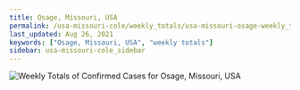 ```yaml
---
title: Osage, Missouri, USA
permalink: /usa-missouri-cole/weekly_totals/usa-missouri-osage-weekly_totals.html
last_updated: Aug 26, 2021
keywords: ["Osage, Missouri, USA", "weekly totals"]
sidebar: usa-missouri-cole_sidebar
---
```


![Weekly Totals of Confirmed Cases for Osage, Missouri, USA](/covid_tracker/images/graphs/usa-missouri-osage-weekly_totals_graph.png)

